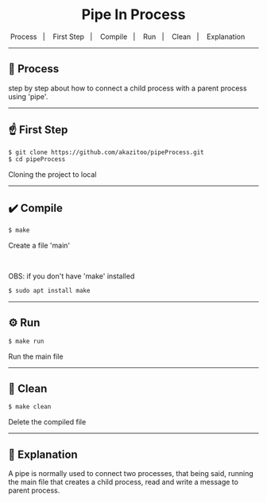 <h1 align="center">Pipe In Process</h1>

<p align="center">
        <span>Process</span>&nbsp;&nbsp;&nbsp;|&nbsp;&nbsp;&nbsp;
        <span>First Step</span>&nbsp;&nbsp;&nbsp;|&nbsp;&nbsp;&nbsp;
        <span>Compile</span>&nbsp;&nbsp;&nbsp;|&nbsp;&nbsp;&nbsp;
        <span>Run</span>&nbsp;&nbsp;&nbsp;|&nbsp;&nbsp;&nbsp;
        <span>Clean</span>&nbsp;&nbsp;&nbsp;|&nbsp;&nbsp;&nbsp;
        <span>Explanation</span>&nbsp;&nbsp;&nbsp;&nbsp;&nbsp;&nbsp;
</p>

---

## 📝 Process

step by step about how to connect a child process with a parent process using 'pipe'.

---

## ☝️ First Step

```bash
$ git clone https://github.com/akazitoo/pipeProcess.git
$ cd pipeProcess
```

Cloning the project to local

---

## ✔️ Compile

```bash
$ make
```
Create a file 'main'

<br>

OBS: if you don't have 'make' installed

```bash
$ sudo apt install make
```

---

## ⚙️ Run

```bash
$ make run
```
Run the main file 

---

## 🧹 Clean

```bash
$ make clean
```

Delete the compiled file

---

## 📌 Explanation

A pipe is normally used to connect two processes, that being said, running the main file that creates a child process, read and write a message to parent process.
